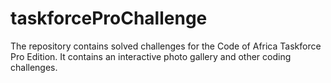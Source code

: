 # taskforceProChallenge
The repository contains solved challenges for the Code of Africa Taskforce Pro Edition. It contains an interactive photo gallery and other coding challenges.
